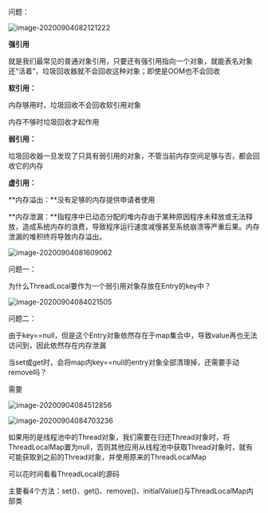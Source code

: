问题：

![image-20200904082121222](C:\Users\86159\AppData\Roaming\Typora\typora-user-images\image-20200904082121222.png)





**强引用**

就是我们最常见的普通对象引用，只要还有强引用指向一个对象，就能表名对象还“活着”，垃圾回收器就不会回收这种对象；即使是OOM也不会回收



**软引用：**

内存够用时，垃圾回收不会回收软引用对象

内存不够时垃圾回收才起作用



**弱引用：**

垃圾回收器一旦发现了只具有弱引用的对象，不管当前内存空间足够与否，都会回收它的内存



**虚引用：**



**内存溢出：**没有足够的内存提供申请者使用

**内存泄漏：**指程序中已动态分配的堆内存由于某种原因程序未释放或无法释放，造成系统内存的浪费，导致程序运行速度减慢甚至系统崩溃等严重后果。内存泄漏的堆积终将导致内存溢出。



![image-20200904081609062](C:\Users\86159\AppData\Roaming\Typora\typora-user-images\image-20200904081609062.png)

问题一：

为什么ThreadLocal要作为一个弱引用对象存放在Entry的key中？

![image-20200904084021505](C:\Users\86159\AppData\Roaming\Typora\typora-user-images\image-20200904084021505.png)

问题二：

由于key==null，但是这个Entry对象依然存在于map集合中，导致value再也无法访问到，因此依然存在内存泄漏

当set或get时，会将map内key==null的entry对象全部清理掉，还需要手动remove吗？

需要

![image-20200904084512856](C:\Users\86159\AppData\Roaming\Typora\typora-user-images\image-20200904084512856.png)





![image-20200904084703236](C:\Users\86159\AppData\Roaming\Typora\typora-user-images\image-20200904084703236.png)

如果用的是线程池中的Thread对象，我们需要在归还Thread对象时，将ThreadLocalMap置为null，否则其他应用从线程池中获取Thread对象时，就有可能获取到之前的Thread对象，并使用原来的ThreadLocalMap







可以花时间看看ThreadLocal的源码

主要看4个方法：set()、get()、remove()、initialValue()与ThreadLocalMap内部类